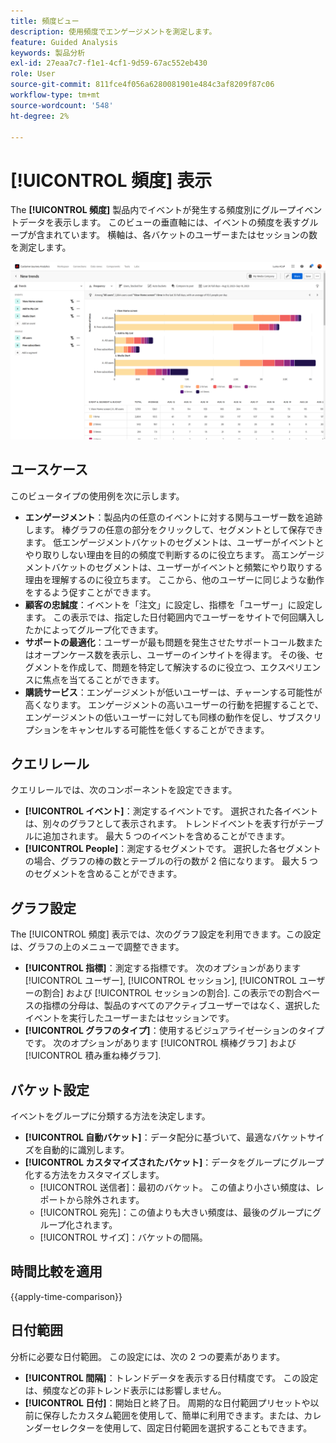 ```yaml
---
title: 頻度ビュー
description: 使用頻度でエンゲージメントを測定します。
feature: Guided Analysis
keywords: 製品分析
exl-id: 27eaa7c7-f1e1-4cf1-9d59-67ac552eb430
role: User
source-git-commit: 811fce4f056a6280081901e484c3af8209f87c06
workflow-type: tm+mt
source-wordcount: '548'
ht-degree: 2%

---
```


# [!UICONTROL 頻度] 表示

The **[!UICONTROL 頻度]** 製品内でイベントが発生する頻度別にグループイベントデータを表示します。 このビューの垂直軸には、イベントの頻度を表すグループが含まれています。 横軸は、各バケットのユーザーまたはセッションの数を測定します。

![頻度のスクリーンショット](../assets/frequency-stacked.png)

## ユースケース

このビュータイプの使用例を次に示します。

* **エンゲージメント**：製品内の任意のイベントに対する関与ユーザー数を追跡します。 棒グラフの任意の部分をクリックして、セグメントとして保存できます。 低エンゲージメントバケットのセグメントは、ユーザーがイベントとやり取りしない理由を目的の頻度で判断するのに役立ちます。 高エンゲージメントバケットのセグメントは、ユーザーがイベントと頻繁にやり取りする理由を理解するのに役立ちます。 ここから、他のユーザーに同じような動作をするよう促すことができます。
* **顧客の忠誠度**：イベントを「注文」に設定し、指標を「ユーザー」に設定します。 この表示では、指定した日付範囲内でユーザーをサイトで何回購入したかによってグループ化できます。
* **サポートの最適化**：ユーザーが最も問題を発生させたサポートコール数またはオープンケース数を表示し、ユーザーのインサイトを得ます。 その後、セグメントを作成して、問題を特定して解決するのに役立つ、エクスペリエンスに焦点を当てることができます。
* **購読サービス**：エンゲージメントが低いユーザーは、チャーンする可能性が高くなります。 エンゲージメントの高いユーザーの行動を把握することで、エンゲージメントの低いユーザーに対しても同様の動作を促し、サブスクリプションをキャンセルする可能性を低くすることができます。

## クエリレール

クエリレールでは、次のコンポーネントを設定できます。

* **[!UICONTROL イベント]**：測定するイベントです。 選択された各イベントは、別々のグラフとして表示されます。 トレンドイベントを表す行がテーブルに追加されます。 最大 5 つのイベントを含めることができます。
* **[!UICONTROL People]**：測定するセグメントです。 選択した各セグメントの場合、グラフの棒の数とテーブルの行の数が 2 倍になります。 最大 5 つのセグメントを含めることができます。

## グラフ設定

The [!UICONTROL 頻度] 表示では、次のグラフ設定を利用できます。この設定は、グラフの上のメニューで調整できます。

* **[!UICONTROL 指標]**：測定する指標です。 次のオプションがあります [!UICONTROL ユーザー],  [!UICONTROL セッション],  [!UICONTROL ユーザーの割合] および  [!UICONTROL セッションの割合]. この表示での割合ベースの指標の分母は、製品のすべてのアクティブユーザーではなく、選択したイベントを実行したユーザーまたはセッションです。
* **[!UICONTROL グラフのタイプ]**：使用するビジュアライゼーションのタイプです。 次のオプションがあります [!UICONTROL 横棒グラフ] および [!UICONTROL 積み重ね棒グラフ].

## バケット設定

イベントをグループに分類する方法を決定します。

* **[!UICONTROL 自動バケット]**：データ配分に基づいて、最適なバケットサイズを自動的に識別します。
* **[!UICONTROL カスタマイズされたバケット]**：データをグループにグループ化する方法をカスタマイズします。
   * [!UICONTROL 送信者]：最初のバケット。 この値より小さい頻度は、レポートから除外されます。
   * [!UICONTROL 宛先]：この値よりも大きい頻度は、最後のグループにグループ化されます。
   * [!UICONTROL サイズ]：バケットの間隔。

## 時間比較を適用

{{apply-time-comparison}}

## 日付範囲

分析に必要な日付範囲。 この設定には、次の 2 つの要素があります。

* **[!UICONTROL 間隔]**：トレンドデータを表示する日付精度です。 この設定は、頻度などの非トレンド表示には影響しません。
* **[!UICONTROL 日付]**：開始日と終了日。 周期的な日付範囲プリセットや以前に保存したカスタム範囲を使用して、簡単に利用できます。または、カレンダーセレクターを使用して、固定日付範囲を選択することもできます。
